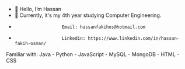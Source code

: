 - 👋 Hello, I’m Hassan
- 🌱 Currently, it's my 4th year studying Computer Engineering.
-                       Email: hassanfakihos@hotmail.com
-                       Linkedin: https://www.linkedin.com/in/hassan-fakih-osman/
Familiar with: Java - Python - JavaScript - MySQL - MongoDB - HTML - CSS
